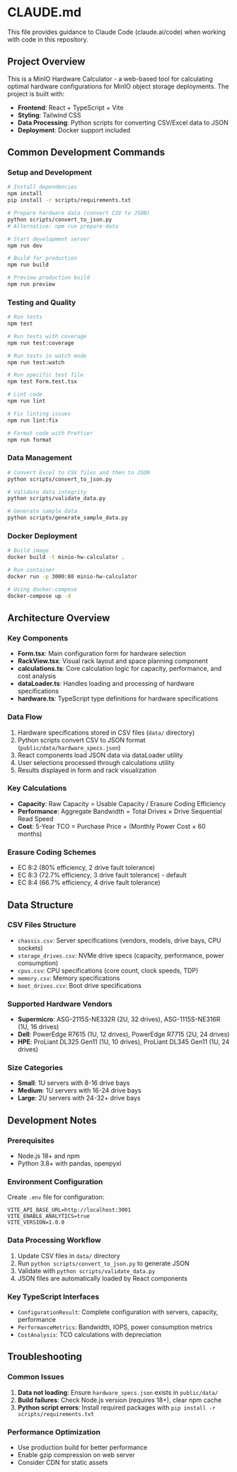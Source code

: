 # CLAUDE.md

This file provides guidance to Claude Code (claude.ai/code) when working with code in this repository.

## Project Overview

This is a MinIO Hardware Calculator - a web-based tool for calculating optimal hardware configurations for MinIO object storage deployments. The project is built with:

- **Frontend**: React + TypeScript + Vite
- **Styling**: Tailwind CSS
- **Data Processing**: Python scripts for converting CSV/Excel data to JSON
- **Deployment**: Docker support included

## Common Development Commands

### Setup and Development
```bash
# Install dependencies
npm install
pip install -r scripts/requirements.txt

# Prepare hardware data (convert CSV to JSON)
python scripts/convert_to_json.py
# Alternative: npm run prepare-data

# Start development server
npm run dev

# Build for production
npm run build

# Preview production build
npm run preview
```

### Testing and Quality
```bash
# Run tests
npm test

# Run tests with coverage
npm run test:coverage

# Run tests in watch mode
npm run test:watch

# Run specific test file
npm test Form.test.tsx

# Lint code
npm run lint

# Fix linting issues
npm run lint:fix

# Format code with Prettier
npm run format
```

### Data Management
```bash
# Convert Excel to CSV files and then to JSON
python scripts/convert_to_json.py

# Validate data integrity
python scripts/validate_data.py

# Generate sample data
python scripts/generate_sample_data.py
```

### Docker Deployment
```bash
# Build image
docker build -t minio-hw-calculator .

# Run container
docker run -p 3000:80 minio-hw-calculator

# Using docker-compose
docker-compose up -d
```

## Architecture Overview

### Key Components
- **Form.tsx**: Main configuration form for hardware selection
- **RackView.tsx**: Visual rack layout and space planning component
- **calculations.ts**: Core calculation logic for capacity, performance, and cost analysis
- **dataLoader.ts**: Handles loading and processing of hardware specifications
- **hardware.ts**: TypeScript type definitions for hardware specifications

### Data Flow
1. Hardware specifications stored in CSV files (`data/` directory)
2. Python scripts convert CSV to JSON format (`public/data/hardware_specs.json`)
3. React components load JSON data via dataLoader utility
4. User selections processed through calculations utility
5. Results displayed in form and rack visualization

### Key Calculations
- **Capacity**: Raw Capacity = Usable Capacity / Erasure Coding Efficiency
- **Performance**: Aggregate Bandwidth = Total Drives × Drive Sequential Read Speed
- **Cost**: 5-Year TCO = Purchase Price + (Monthly Power Cost × 60 months)

### Erasure Coding Schemes
- EC 8:2 (80% efficiency, 2 drive fault tolerance)
- EC 8:3 (72.7% efficiency, 3 drive fault tolerance) - default
- EC 8:4 (66.7% efficiency, 4 drive fault tolerance)

## Data Structure

### CSV Files Structure
- `chassis.csv`: Server specifications (vendors, models, drive bays, CPU sockets)
- `storage_drives.csv`: NVMe drive specs (capacity, performance, power consumption)
- `cpus.csv`: CPU specifications (core count, clock speeds, TDP)
- `memory.csv`: Memory specifications
- `boot_drives.csv`: Boot drive specifications

### Supported Hardware Vendors
- **Supermicro**: ASG-2115S-NE332R (2U, 32 drives), ASG-1115S-NE316R (1U, 16 drives)
- **Dell**: PowerEdge R7615 (1U, 12 drives), PowerEdge R7715 (2U, 24 drives)
- **HPE**: ProLiant DL325 Gen11 (1U, 10 drives), ProLiant DL345 Gen11 (1U, 24 drives)

### Size Categories
- **Small**: 1U servers with 8-16 drive bays
- **Medium**: 1U servers with 16-24 drive bays
- **Large**: 2U servers with 24-32+ drive bays

## Development Notes

### Prerequisites
- Node.js 18+ and npm
- Python 3.8+ with pandas, openpyxl

### Environment Configuration
Create `.env` file for configuration:
```env
VITE_API_BASE_URL=http://localhost:3001
VITE_ENABLE_ANALYTICS=true
VITE_VERSION=1.0.0
```

### Data Processing Workflow
1. Update CSV files in `data/` directory
2. Run `python scripts/convert_to_json.py` to generate JSON
3. Validate with `python scripts/validate_data.py`
4. JSON files are automatically loaded by React components

### Key TypeScript Interfaces
- `ConfigurationResult`: Complete configuration with servers, capacity, performance
- `PerformanceMetrics`: Bandwidth, IOPS, power consumption metrics
- `CostAnalysis`: TCO calculations with depreciation

## Troubleshooting

### Common Issues
1. **Data not loading**: Ensure `hardware_specs.json` exists in `public/data/`
2. **Build failures**: Check Node.js version (requires 18+), clear npm cache
3. **Python script errors**: Install required packages with `pip install -r scripts/requirements.txt`

### Performance Optimization
- Use production build for better performance
- Enable gzip compression on web server
- Consider CDN for static assets